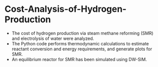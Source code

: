 # Cost-Analysis-of-Hydrogen-Production
- The cost of hydrogen production via steam methane reforming (SMR) and electrolysis of water were analyzed.
- The Python code performs thermodynamic calculations to estimate reactant conversion and energy requirements, and generate plots for SMR.
- An equilibrium reactor for SMR has been simulated using DW-SIM.
